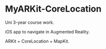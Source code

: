 # MyARKit-CoreLocation

Uni 3-year course work.  

iOS app to navigate in Augmented Reality.  

ARKit + CoreLocation + MapKit.  
